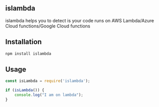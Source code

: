 ## islambda

islambda helps you to detect is your code runs on AWS Lambda/Azure Cloud functions/Google Cloud functions

## Installation

```sh
npm install islambda
```

## Usage

```js
const isLambda = require('islambda');

if (isLambda()) {
    console.log("I am on lambda");
}
```